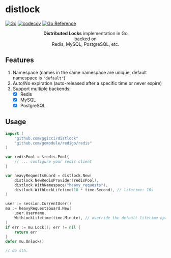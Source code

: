 # distlock

[![Go](https://github.com/ggicci/distlock/actions/workflows/go.yml/badge.svg?branch=main)](https://github.com/ggicci/distlock/actions/workflows/go.yml) [![codecov](https://codecov.io/gh/ggicci/distlock/branch/main/graph/badge.svg?token=2MDBW1V2TI)](https://codecov.io/gh/ggicci/distlock) [![Go Reference](https://pkg.go.dev/badge/github.com/ggicci/distlock.svg)](https://pkg.go.dev/github.com/ggicci/distlock)

<div align="center">
   <b>Distributed Locks</b> implementation in Go
   <div>backed on</div>
   <div>Redis, MySQL, PostgreSQL, etc.</div>
</div>

## Features

1. Namespace (names in the same namespace are unique, default namespace is `"default"`)
2. Auto/No expiration (auto-released after a specific time or never expire)
3. Support multiple backends:
   - [x] Redis
   - [x] MySQL
   - [x] PostgreSQL

## Usage

```go
import (
    "github.com/ggicci/distlock"
    "github.com/gomodule/redigo/redis"
)

var redisPool = &redis.Pool{
    // ... configure your redis client
}

var heavyRequestsGuard = distlock.New(
    distlock.NewRedisProvider(redisPool),
    distlock.WithNamespace("heavy_requests"),
    distlock.WithLockLifetime(10 * time.Second), // lifetime: 10s
)

user := session.CurrentUser()
mu := heavyRequestsGuard.New(
    user.Username,
    WithLockLifetime(time.Minute), // override the default lifetime option: 10s
)
if err := mu.Lock(); err != nil {
    return err
}
defer mu.Unlock()

// do sth.
```
